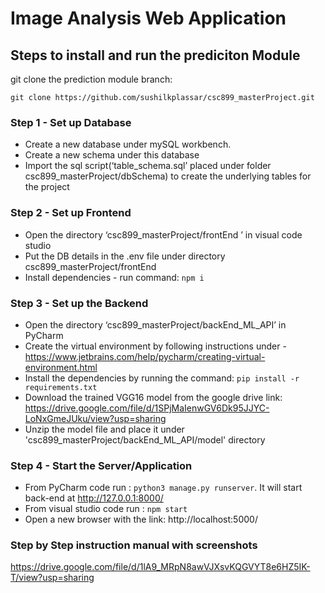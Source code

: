 # Image Analysis Web Application

## Steps to install and run the prediciton Module
git clone the prediction module branch:

`git clone https://github.com/sushilkplassar/csc899_masterProject.git`

### Step 1 - Set up Database
- Create a new database under mySQL workbench. 
- Create a new schema under this database
- Import the sql script(‘table_schema.sql’ placed under folder csc899_masterProject/dbSchema) to create the underlying tables for the project

### Step 2 - Set up Frontend
- Open the directory ‘csc899_masterProject/frontEnd ’ in visual code studio
- Put the DB details in the .env file under directory csc899_masterProject/frontEnd 
- Install dependencies - run command: `npm i`

### Step 3 - Set up the Backend
- Open the directory ‘csc899_masterProject/backEnd_ML_API’ in PyCharm 
- Create the virtual environment by following instructions under - https://www.jetbrains.com/help/pycharm/creating-virtual-environment.html
- Install the dependencies by running the command:  `pip install -r requirements.txt`
- Download the trained VGG16 model from the google drive link: 
https://drive.google.com/file/d/1SPjMaIenwGV6Dk95JJYC-LoNxGmeJUku/view?usp=sharing
- Unzip the model file and place it under 'csc899_masterProject/backEnd_ML_API/model' directory

### Step 4 - Start the Server/Application
- From PyCharm code run : `python3 manage.py runserver`. It will start back-end at http://127.0.0.1:8000/
- From visual studio code run : `npm start` 
- Open a new browser with the link: http://localhost:5000/

### Step by Step instruction manual with screenshots
https://drive.google.com/file/d/1lA9_MRpN8awVJXsvKQGVYT8e6HZ5IK-T/view?usp=sharing
